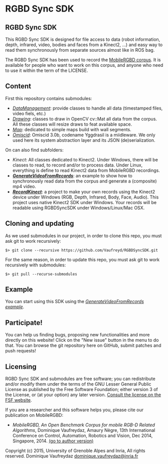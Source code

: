 # RGBD Sync SDK

## RGBD Sync SDK

This RGBD Sync SDK is designed for file access to data (robot information, depth, infrared, video, bodies and faces from a Kinect2, ...) and easy way to read them synchronously
from separate sources almost like in ROS bag. 

The RGBD Sync SDK has been used to record the [MobileRGBD corpus](http://MobileRGBD.inrialpes.fr/). It is available for people who want
to work on this corpus, and anyone who need to use it within the term of the LICENSE.


## Content

First this repository contains submodules:
+ [_DataManagement_](https://github.com/Vaufreyd/DataManagement): provide classes to handle all data (timestamped files, video fiels, etc.)
+ [_Drawing_](https://github.com/Vaufreyd/Drawing): classes to draw in OpenCV cv::Mat all data from the corpus. All these classes will resize draws to feat available space.
+ [_Map_](https://github.com/Vaufreyd/Map): dedicated to simple maps build with wall segments.
+ [_Omiscid_](https://github.com/Vaufreyd/Omiscid): Omiscid 3.0b, codename Yggdrasil is a miidleware. We only used here its system abstraction layer and its JSON (de)serialization.

On can also find subfolders:
+ _Kinect_: All classes dedicated to Kinect2. Under Windows, there will be classes to read, to record and/or to process data. Under Linux, everything is define to read Kinect2 data from MobileRGBD recordings.
+ [**_GenerateVideoFromRecords_**](https://github.com/Vaufreyd/RGBDSyncSDK/tree/master/GenerateVideoFromRecords): an example to show how to synchronously read data from the corpus and generate a (composite) mp4 video.
+ [**_RecordKinect_**](https://github.com/Vaufreyd/RGBDSyncSDK/tree/master/RecordKinect): a project to make your own records using the Kinect2 device under Windows (RGB, Depth, Infrared, Body, Face, Audio). This project uses native Kinect2 SDK under Windows. Your records will be readable using RGBDSyncSDK under Windows/Linux/Mac OSX.

## Cloning and updating

As we used submodules in our project, in order to clone this repo, you must ask git to work recursively:

    $> git clone --recursive https://github.com/Vaufreyd/RGBDSyncSDK.git
    
For the same reason, in order to update this repo, you must ask git to work recursively with submodules:

    $> git pull --recurse-submodules

## Example

You can start using this SDK using the [_GenerateVideoFromRecords example_](https://github.com/Vaufreyd/RGBDSyncSDK/tree/master/GenerateVideoFromRecords).
    
## Participate!

You can help us finding bugs, proposing new functionalities and more directly on this website! Click on the "New issue" button in the menu to do that.
You can browse the git repository here on GitHub, submit patches and push requests!

## Licensing

RGBD Sync SDK and submodules are free software; you can redistribute and/or modify them under the terms of the GNU Lesser General Public License as published by the Free Software Foundation; either version 3 of the License, or (at your option) any later version.
[Consult the license on the FSF website](http://www.gnu.org/licenses/lgpl-3.0.txt).

If you are a researcher and this software helps you, please cite our publication on MobileRGBD:  
+ *MobileRGBD, An Open Benchmark Corpus for mobile RGB-D Related Algorithms*, Dominique Vaufreydaz, Amaury N&egrave;gre,
13th International Conference on Control, Automation, Robotics and Vision, Dec 2014, Singapore, 2014. [(go to author version)](https://hal.inria.fr/hal-01095667)

Copyright (c) 2015, University of Grenoble Alpes and Inria, All rights reserved.
Dominique Vaufreydaz <dominique.vaufreydaz@inria.fr> 

